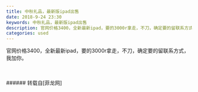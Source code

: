 ```yaml
---
title: 中秋礼品，最新版ipad出售
date: 2018-9-24 23:30
keywords: 中秋礼品，最新版ipad出售
description: 官网价格3400，全新最新ipad，要的3000r拿走，不刀，确定要的留联系方式，我加你。
categories: used
---
```

<td class="t_f" id="postmessage_1874186">

官网价格3400，全新最新ipad，要的3000r拿走，不刀，确定要的留联系方式，我加你。<br/>
<img alt="" border="0" class="zoom" data-cf-modified-152aeb3023f55d42007b7fa4-="" file="http://www.flw.ph/data/appbyme/upload/image/201809/24/V0sYIaqjq6YT.jpg" id="aimg_Rk526" lazyloadthumb="1" onclick="" onmouseover="" src="http://www.flw.ph/data/appbyme/upload/image/201809/24/V0sYIaqjq6YT.jpg"/><br/>
<br/>
<img alt="" border="0" class="zoom" data-cf-modified-152aeb3023f55d42007b7fa4-="" file="http://www.flw.ph/data/appbyme/upload/image/201809/24/B1TBre0l7T3o.jpg" id="aimg_RHy2e" lazyloadthumb="1" onclick="" onmouseover="" src="http://www.flw.ph/data/appbyme/upload/image/201809/24/B1TBre0l7T3o.jpg"/><br/>
<br/>
</td>
###### 转载自[菲龙网]